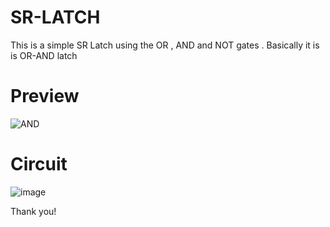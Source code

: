 # SR-LATCH
This is a simple SR Latch using the OR , AND and NOT gates . Basically it is is OR-AND latch

# Preview
![AND](https://github.com/MegalosVigneswaran/SR-LATCH/assets/170398630/4821aeca-7915-4ac7-bc08-5a98baaad9b2)

# Circuit
![image](https://github.com/MegalosVigneswaran/SR-LATCH/assets/170398630/fa4297a5-a9b3-490b-94f1-c1980f909645)

Thank you!
